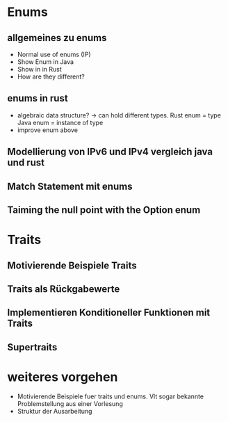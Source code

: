 # Enums
## allgemeines zu enums
- Normal use of enums (IP)
- Show Enum in Java
- Show in in Rust
- How are they different?

## enums in rust
- algebraic data structure? -> can hold different types. Rust enum = type Java enum = instance of type
- improve enum above

## Modellierung von IPv6 und IPv4 vergleich java und rust
## Match Statement mit enums
## Taiming the null point with the Option enum


































# Traits
## Motivierende Beispiele Traits
## Traits als Rückgabewerte
## Implementieren Konditioneller Funktionen mit Traits
## Supertraits
# weiteres vorgehen
- Motivierende Beispiele fuer traits und enums. Vlt sogar bekannte Problemstellung aus einer Vorlesung
- Struktur der Ausarbeitung
